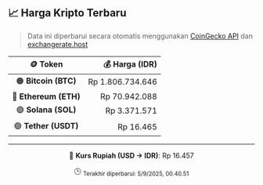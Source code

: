 

<!-- HARGA_KRIPTO -->
## 📈 Harga Kripto Terbaru

> Data ini diperbarui secara otomatis menggunakan [CoinGecko API](https://www.coingecko.com/) dan [exchangerate.host](https://exchangerate.host/)

<div align="center">

| 🪙 Token | 💰 Harga (IDR) |
|:------:|---------------:|
| 🟠 **Bitcoin (BTC)**   | Rp 1.806.734.646 |
| 🔵 **Ethereum (ETH)**  | Rp 70.942.088 |
| 🟣 **Solana (SOL)**    | Rp 3.371.571 |
| 🟢 **Tether (USDT)**   | Rp 16.465 |

---

💱 **Kurs Rupiah (USD → IDR)**: Rp 16.457

🕒 <sub>Terakhir diperbarui: 5/9/2025, 00.40.51</sub>

</div>
<!-- /HARGA_KRIPTO -->
